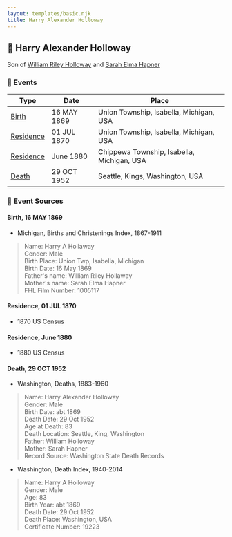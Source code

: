 ```yaml
---
layout: templates/basic.njk
title: Harry Alexander Holloway
---
```

## 🔵 Harry Alexander Holloway

Son of [William Riley Holloway](/people/9/90949012) and [Sarah Elma Hapner](/people/2/20173654)

### 📆 Events

Type | Date | Place
------ | ------ | ------
[Birth](#event-1a7ea505-daa6-4e13-a236-9aef7d37b8b0) | 16 MAY 1869 | Union Township, Isabella, Michigan, USA
[Residence](#event-4ee86981-fb74-4c51-80b6-a3e089ff8c94) | 01 JUL 1870 | Union Township, Isabella, Michigan, USA
[Residence](#event-7c2ed96a-065f-43b6-ba7e-bbd344eb3ab8) | June 1880 | Chippewa Township, Isabella, Michigan, USA
[Death](#event-760e1ffd-47f6-44ce-afe6-a9e75d36e60e) | 29 OCT 1952 | Seattle, Kings, Washington, USA

### 📰 Event Sources

#### <a id="event-1a7ea505-daa6-4e13-a236-9aef7d37b8b0"></a> Birth, 16 MAY 1869
* Michigan, Births and Christenings Index, 1867-1911
>   
  > Name: Harry A Hollaway  
  > Gender: Male  
  > Birth Place: Union Twp, Isabella, Michigan  
  > Birth Date: 16 May 1869  
  > Father's name: William Riley Hollaway  
  > Mother's name: Sarah Elma Hapner  
  > FHL Film Number: 1005117

#### <a id="event-4ee86981-fb74-4c51-80b6-a3e089ff8c94"></a> Residence, 01 JUL 1870
* 1870 US Census

#### <a id="event-7c2ed96a-065f-43b6-ba7e-bbd344eb3ab8"></a> Residence, June 1880
* 1880 US Census

#### <a id="event-760e1ffd-47f6-44ce-afe6-a9e75d36e60e"></a> Death, 29 OCT 1952
* Washington, Deaths, 1883-1960
>   
  > Name: Harry Alexander Holloway  
  > Gender: Male  
  > Birth Date: abt 1869  
  > Death Date: 29 Oct 1952  
  > Age at Death: 83  
  > Death Location: Seattle, King, Washington  
  > Father: William Holloway  
  > Mother: Sarah Hapner  
  > Record Source: Washington State Death Records
* Washington, Death Index, 1940-2014
>   
  > Name: Harry A Holloway  
  > Gender: Male  
  > Age: 83  
  > Birth Year: abt 1869  
  > Death Date: 29 Oct 1952  
  > Death Place: Washington, USA  
  > Certificate Number: 19223